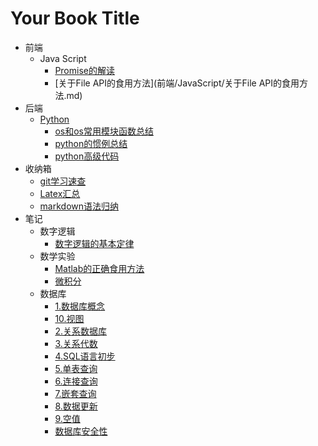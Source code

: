 # Your Book Title

- 前端
  - Java Script
    * [Promise的解读](前端/JavaScript/Promise的解读.md)
    * [关于File API的食用方法](前端/JavaScript/关于File API的食用方法.md)
- 后端
  - [Python](后端/python/README.md)
    * [os和os常用模块函数总结](后端/python/os和os常用模块函数总结.md)
    * [python的惯例总结](后端/python/python的惯例总结.md)
    * [python高级代码](后端/python/python高级代码.md)
- 收纳箱
  * [git学习速查](收纳箱/git学习速查.md)
  * [Latex汇总](收纳箱/Latex汇总.md)
  * [markdown语法归纳](收纳箱/markdown语法归纳.md)
- 笔记
  - 数字逻辑
    * [数字逻辑的基本定律](笔记/数字逻辑/数字逻辑的基本定律.md)
  - 数学实验
    * [Matlab的正确食用方法](笔记/数学实验/Matlab的正确食用方法.md)
    * [微积分](笔记/数学实验/微积分.md)
  - 数据库
    * [1.数据库概念](笔记/数据库/1.数据库概念.md)
    * [10.视图](笔记/数据库/10.视图.md)
    * [2.关系数据库](笔记/数据库/2.关系数据库.md)
    * [3.关系代数](笔记/数据库/3.关系代数.md)
    * [4.SQL语言初步](笔记/数据库/4.SQL语言初步.md)
    * [5.单表查询](笔记/数据库/5.单表查询.md)
    * [6.连接查询](笔记/数据库/6.连接查询.md)
    * [7.嵌套查询](笔记/数据库/7.嵌套查询.md)
    * [8.数据更新](笔记/数据库/8.数据更新.md)
    * [9.空值](笔记/数据库/9.空值.md)
    * [数据库安全性](笔记/数据库/数据库安全性.md)
